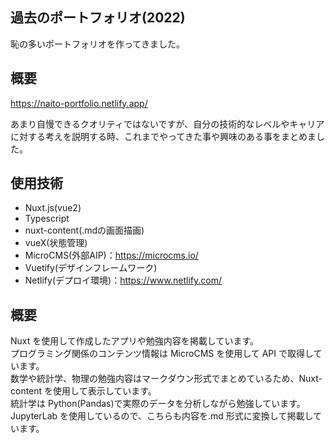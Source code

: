 ## 過去のポートフォリオ(2022)
恥の多いポートフォリオを作ってきました。

## 概要

https://naito-portfolio.netlify.app/

あまり自慢できるクオリティではないですが、自分の技術的なレベルやキャリアに対する考えを説明する時、これまでやってきた事や興味のある事をまとめました。

## 使用技術
- Nuxt.js(vue2)
- Typescript
- nuxt-content(.mdの画面描画)
- vueX(状態管理)  
- MicroCMS(外部AIP)：https://microcms.io/    
- Vuetify(デザインフレームワーク) 
- Netlify(デプロイ環境)：https://www.netlify.com/

## 概要
Nuxt を使用して作成したアプリや勉強内容を掲載しています。  
プログラミング関係のコンテンツ情報は MicroCMS を使用して API で取得しています。  
数学や統計学、物理の勉強内容はマークダウン形式でまとめているため、Nuxt-content を使用して表示しています。  
統計学は Python(Pandas)で実際のデータを分析しながら勉強しています。  
JupyterLab を使用しているので、こちらも内容を.md 形式に変換して掲載しています。
